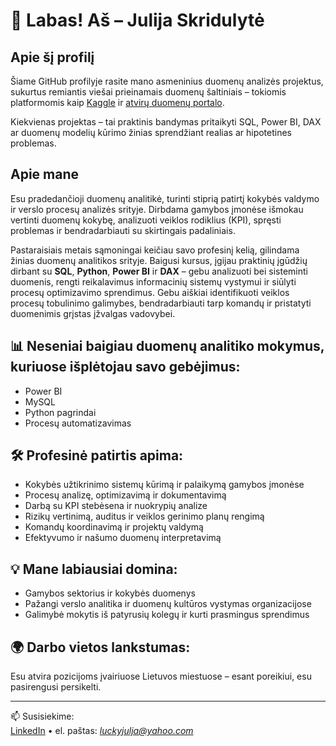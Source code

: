 # 👋 Labas! Aš – Julija Skridulytė

## Apie šį profilį

Šiame GitHub profilyje rasite mano asmeninius duomenų analizės projektus, sukurtus remiantis viešai prieinamais duomenų šaltiniais – tokiomis platformomis kaip [Kaggle](https://www.kaggle.com/) ir [atvirų duomenų portalo](https://data.gov.lt/).

Kiekvienas projektas – tai praktinis bandymas pritaikyti SQL, Power BI, DAX ar duomenų modelių kūrimo žinias sprendžiant realias ar hipotetines problemas.

## Apie mane

Esu pradedančioji duomenų analitikė, turinti stiprią patirtį kokybės valdymo ir verslo procesų analizės srityje. Dirbdama gamybos įmonėse išmokau vertinti duomenų kokybę, analizuoti veiklos rodiklius (KPI), spręsti problemas ir bendradarbiauti su skirtingais padaliniais. 

Pastaraisiais metais sąmoningai keičiau savo profesinį kelią, gilindama žinias duomenų analitikos srityje. 
Baigusi kursus, įgijau praktinių įgūdžių dirbant su **SQL**, **Python**, **Power BI** ir **DAX** – gebu analizuoti bei sisteminti duomenis, rengti reikalavimus informacinių sistemų vystymui ir siūlyti procesų optimizavimo sprendimus. Gebu aiškiai identifikuoti veiklos procesų tobulinimo galimybes, bendradarbiauti tarp komandų ir pristatyti duomenimis grįstas įžvalgas vadovybei.


## 📊 Neseniai baigiau duomenų analitiko mokymus, kuriuose išplėtojau savo gebėjimus:

- Power BI
- MySQL
- Python pagrindai
- Procesų automatizavimas

## 🛠️ Profesinė patirtis apima:

 - Kokybės užtikrinimo sistemų kūrimą ir palaikymą gamybos įmonėse  
- Procesų analizę, optimizavimą ir dokumentavimą  
- Darbą su KPI stebėsena ir nuokrypių analize  
- Rizikų vertinimą, auditus ir veiklos gerinimo planų rengimą  
- Komandų koordinavimą ir projektų valdymą  
- Efektyvumo ir našumo duomenų interpretavimą  

## 💡 Mane labiausiai domina:

- Gamybos sektorius ir kokybės duomenys  
- Pažangi verslo analitika ir duomenų kultūros vystymas organizacijose  
- Galimybė mokytis iš patyrusių kolegų ir kurti prasmingus sprendimus  

## 🌍 Darbo vietos lankstumas:

Esu atvira pozicijoms įvairiuose Lietuvos miestuose – esant poreikiui, esu pasirengusi persikelti.

---




📫 Susisiekime:  
[LinkedIn](https://www.linkedin.com/in/julija-skridulyte/) • el. paštas: *luckyjulja@yahoo.com*


